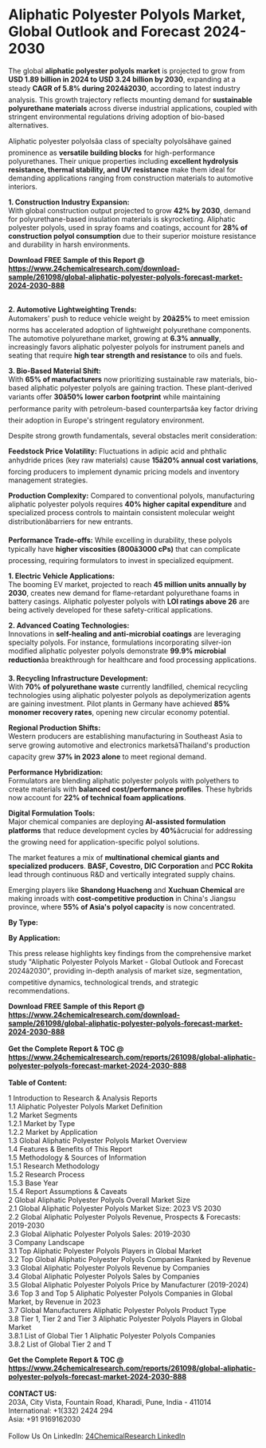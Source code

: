 <h1>Aliphatic Polyester Polyols Market, Global Outlook and Forecast 2024-2030</h1><p>The global <strong>aliphatic polyester polyols market</strong> is projected to grow from <strong>USD 1.89 billion in 2024 to USD 3.24 billion by 2030</strong>, expanding at a steady <strong>CAGR of 5.8% during 2024â2030</strong>, according to latest industry analysis. This growth trajectory reflects mounting demand for <strong>sustainable polyurethane materials</strong> across diverse industrial applications, coupled with stringent environmental regulations driving adoption of bio-based alternatives.</p><p>Aliphatic polyester polyolsâa class of specialty polyolsâhave gained prominence as <strong>versatile building blocks</strong> for high-performance polyurethanes. Their unique properties including <strong>excellent hydrolysis resistance, thermal stability, and UV resistance</strong> make them ideal for demanding applications ranging from construction materials to automotive interiors.</p><p><strong>1. Construction Industry Expansion:</strong><br>
With global construction output projected to grow <strong>42% by 2030</strong>, demand for polyurethane-based insulation materials is skyrocketing. Aliphatic polyester polyols, used in spray foams and coatings, account for <strong>28% of construction polyol consumption</strong> due to their superior moisture resistance and durability in harsh environments.</p><div><b>Download FREE Sample of this Report @ 
            <a href="https://www.24chemicalresearch.com/download-sample/261098/global-aliphatic-polyester-polyols-forecast-market-2024-2030-888">
            https://www.24chemicalresearch.com/download-sample/261098/global-aliphatic-polyester-polyols-forecast-market-2024-2030-888</a></b></div><br><p><strong>2. Automotive Lightweighting Trends:</strong><br>
Automakers' push to reduce vehicle weight by <strong>20â25%</strong> to meet emission norms has accelerated adoption of lightweight polyurethane components. The automotive polyurethane market, growing at <strong>6.3% annually</strong>, increasingly favors aliphatic polyester polyols for instrument panels and seating that require <strong>high tear strength and resistance</strong> to oils and fuels.</p><p><strong>3. Bio-Based Material Shift:</strong><br>
With <strong>65% of manufacturers</strong> now prioritizing sustainable raw materials, bio-based aliphatic polyester polyols are gaining traction. These plant-derived variants offer <strong>30â50% lower carbon footprint</strong> while maintaining performance parity with petroleum-based counterpartsâa key factor driving their adoption in Europe's stringent regulatory environment.</p><p>Despite strong growth fundamentals, several obstacles merit consideration:</p><p><strong>Feedstock Price Volatility:</strong> Fluctuations in adipic acid and phthalic anhydride prices (key raw materials) cause <strong>15â20% annual cost variations</strong>, forcing producers to implement dynamic pricing models and inventory management strategies.</p><p><strong>Production Complexity:</strong> Compared to conventional polyols, manufacturing aliphatic polyester polyols requires <strong>40% higher capital expenditure</strong> and specialized process controls to maintain consistent molecular weight distributionâbarriers for new entrants.</p><p><strong>Performance Trade-offs:</strong> While excelling in durability, these polyols typically have <strong>higher viscosities (800â3000 cPs)</strong> that can complicate processing, requiring formulators to invest in specialized equipment.</p><p><strong>1. Electric Vehicle Applications:</strong><br>
The booming EV market, projected to reach <strong>45 million units annually by 2030</strong>, creates new demand for flame-retardant polyurethane foams in battery casings. Aliphatic polyester polyols with <strong>LOI ratings above 26</strong> are being actively developed for these safety-critical applications.</p><p><strong>2. Advanced Coating Technologies:</strong><br>
Innovations in <strong>self-healing and anti-microbial coatings</strong> are leveraging specialty polyols. For instance, formulations incorporating silver-ion modified aliphatic polyester polyols demonstrate <strong>99.9% microbial reduction</strong>âa breakthrough for healthcare and food processing applications.</p><p><strong>3. Recycling Infrastructure Development:</strong><br>
With <strong>70% of polyurethane waste</strong> currently landfilled, chemical recycling technologies using aliphatic polyester polyols as depolymerization agents are gaining investment. Pilot plants in Germany have achieved <strong>85% monomer recovery rates</strong>, opening new circular economy potential.</p><p><strong>Regional Production Shifts:</strong><br>
	Western producers are establishing manufacturing in Southeast Asia to serve growing automotive and electronics marketsâThailand's production capacity grew <strong>37% in 2023 alone</strong> to meet regional demand.</p><p><strong>Performance Hybridization:</strong><br>
	Formulators are blending aliphatic polyester polyols with polyethers to create materials with <strong>balanced cost/performance profiles</strong>. These hybrids now account for <strong>22% of technical foam applications</strong>.</p><p><strong>Digital Formulation Tools:</strong><br>
	Major chemical companies are deploying <strong>AI-assisted formulation platforms</strong> that reduce development cycles by <strong>40%</strong>âcrucial for addressing the growing need for application-specific polyol solutions.</p><p>The market features a mix of <strong>multinational chemical giants and specialized producers</strong>. <strong>BASF, Covestro, DIC Corporation</strong> and <strong>PCC Rokita</strong> lead through continuous R&amp;D and vertically integrated supply chains.</p><p>Emerging players like <strong>Shandong Huacheng</strong> and <strong>Xuchuan Chemical</strong> are making inroads with <strong>cost-competitive production</strong> in China's Jiangsu province, where <strong>55% of Asia's polyol capacity</strong> is now concentrated.</p><p><strong>By Type:</strong></p><p><strong>By Application:</strong></p><p>This press release highlights key findings from the comprehensive market study "Aliphatic Polyester Polyols Market - Global Outlook and Forecast 2024â2030", providing in-depth analysis of market size, segmentation, competitive dynamics, technological trends, and strategic recommendations.</p><div><b>Download FREE Sample of this Report @ 
            <a href="https://www.24chemicalresearch.com/download-sample/261098/global-aliphatic-polyester-polyols-forecast-market-2024-2030-888">
            https://www.24chemicalresearch.com/download-sample/261098/global-aliphatic-polyester-polyols-forecast-market-2024-2030-888</a></b></div><br><div><b>Get the Complete Report & TOC @ 
            <a href="https://www.24chemicalresearch.com/reports/261098/global-aliphatic-polyester-polyols-forecast-market-2024-2030-888">
            https://www.24chemicalresearch.com/reports/261098/global-aliphatic-polyester-polyols-forecast-market-2024-2030-888</a></b></div><br>
            <b>Table of Content:</b><p>1 Introduction to Research & Analysis Reports<br />
    1.1 Aliphatic Polyester Polyols Market Definition<br />
    1.2 Market Segments<br />
        1.2.1 Market by Type<br />
        1.2.2 Market by Application<br />
    1.3 Global Aliphatic Polyester Polyols Market Overview<br />
    1.4 Features & Benefits of This Report<br />
    1.5 Methodology & Sources of Information<br />
        1.5.1 Research Methodology<br />
        1.5.2 Research Process<br />
        1.5.3 Base Year<br />
        1.5.4 Report Assumptions & Caveats<br />
2 Global Aliphatic Polyester Polyols Overall Market Size<br />
    2.1 Global Aliphatic Polyester Polyols Market Size: 2023 VS 2030<br />
    2.2 Global Aliphatic Polyester Polyols Revenue, Prospects & Forecasts: 2019-2030<br />
    2.3 Global Aliphatic Polyester Polyols Sales: 2019-2030<br />
3 Company Landscape<br />
    3.1 Top Aliphatic Polyester Polyols Players in Global Market<br />
    3.2 Top Global Aliphatic Polyester Polyols Companies Ranked by Revenue<br />
    3.3 Global Aliphatic Polyester Polyols Revenue by Companies<br />
    3.4 Global Aliphatic Polyester Polyols Sales by Companies<br />
    3.5 Global Aliphatic Polyester Polyols Price by Manufacturer (2019-2024)<br />
    3.6 Top 3 and Top 5 Aliphatic Polyester Polyols Companies in Global Market, by Revenue in 2023<br />
    3.7 Global Manufacturers Aliphatic Polyester Polyols Product Type<br />
    3.8 Tier 1, Tier 2 and Tier 3 Aliphatic Polyester Polyols Players in Global Market<br />
        3.8.1 List of Global Tier 1 Aliphatic Polyester Polyols Companies<br />
        3.8.2 List of Global Tier 2 and T</p><div><b>Get the Complete Report & TOC @ 
            <a href="https://www.24chemicalresearch.com/reports/261098/global-aliphatic-polyester-polyols-forecast-market-2024-2030-888">
            https://www.24chemicalresearch.com/reports/261098/global-aliphatic-polyester-polyols-forecast-market-2024-2030-888</a></b></div><br><b>CONTACT US:</b><br>
            203A, City Vista, Fountain Road, Kharadi, Pune, India - 411014<br>
            International: +1(332) 2424 294<br>
            Asia: +91 9169162030 <br><br>
            Follow Us On LinkedIn: <a href="https://www.linkedin.com/company/24chemicalresearch/">24ChemicalResearch LinkedIn</a>
